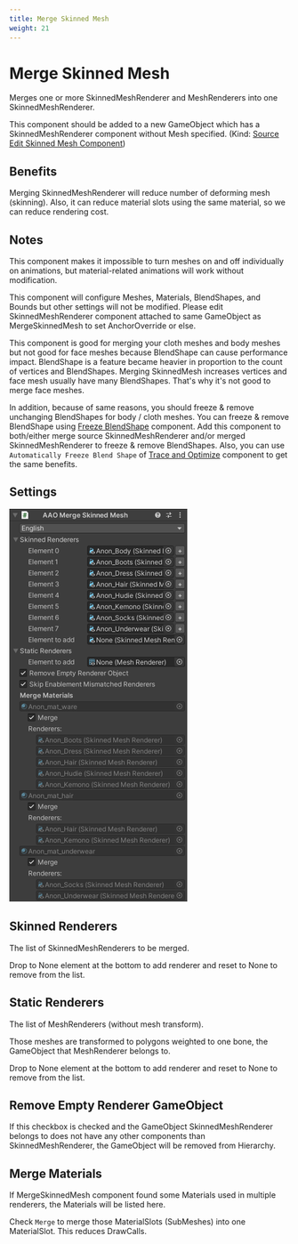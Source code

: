 ```yaml
---
title: Merge Skinned Mesh
weight: 21
---
```


# Merge Skinned Mesh

Merges one or more SkinnedMeshRenderer and MeshRenderers into one SkinnedMeshRenderer.

This component should be added to a new GameObject which has a SkinnedMeshRenderer component without Mesh specified. (Kind: [Source Edit Skinned Mesh Component](../../component-kind/edit-skinned-mesh-components#source-component))

## Benefits

Merging SkinnedMeshRenderer will reduce number of deforming mesh (skinning).
Also, it can reduce material slots using the same material, so we can reduce rendering cost.

## Notes

This component makes it impossible to turn meshes on and off individually on animations, but material-related animations will work without modification.

This component will configure Meshes, Materials, BlendShapes, and Bounds but other settings will not be modified.
Please edit SkinnedMeshRenderer component attached to same GameObject as MergeSkinnedMesh to set AnchorOverride or else.

This component is good for merging your cloth meshes and body meshes but not good for face meshes because BlendShape can cause performance impact.
BlendShape is a feature became heavier in proportion to the count of vertices and BlendShapes.
Merging SkinnedMesh increases vertices and face mesh usually have many BlendShapes.
That's why it's not good to merge face meshes.

In addition, because of same reasons, you should freeze & remove unchanging BlendShapes for body / cloth meshes.
You can freeze & remove BlendShape using [Freeze BlendShape](../freeze-blendshape) component.
Add this component to both/either merge source SkinnedMeshRenderer and/or merged SkinnedMeshRenderer to freeze & remove BlendShapes.
Also, you can use `Automatically Freeze Blend Shape` of [Trace and Optimize](../trace-and-optimize) component to get the same benefits.

## Settings

![component.png](component.png)

## Skinned Renderers

The list of SkinnedMeshRenderers to be merged.

Drop to None element at the bottom to add renderer and reset to None to remove from the list.

## Static Renderers

The list of MeshRenderers (without mesh transform).

Those meshes are transformed to polygons weighted to one bone, the GameObject that MeshRenderer belongs to.

Drop to None element at the bottom to add renderer and reset to None to remove from the list.

## Remove Empty Renderer GameObject

If this checkbox is checked and the GameObject SkinnedMeshRenderer belongs to does not have
any other components than SkinnedMeshRenderer, the GameObject will be removed from Hierarchy.

## Merge Materials

If MergeSkinnedMesh component found some Materials used in multiple renderers, the Materials will be listed here.

Check `Merge` to merge those MaterialSlots (SubMeshes) into one MaterialSlot. This reduces DrawCalls.
